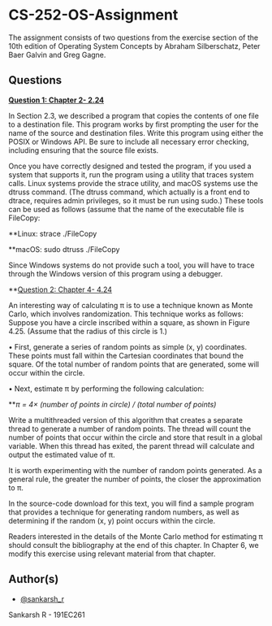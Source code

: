 
# CS-252-OS-Assignment

The assignment consists of two questions from the exercise section of the 10th edition of Operating
System Concepts by Abraham Silberschatz, Peter Baer Galvin and Greg Gagne.



## Questions
**[Question 1: Chapter 2- 2.24](https://github.com/sankronaldo/CS-252-OS-Assignment/tree/main/Q1-2.24)**

In Section 2.3, we described a program that copies the contents of one file
to a destination file. This program works by first prompting the user for
the name of the source and destination files. Write this program using
either the POSIX or Windows API. Be sure to include all necessary error
checking, including ensuring that the source file exists.

Once you have correctly designed and tested the program, if you used
a system that supports it, run the program using a utility that traces system calls. Linux systems provide the strace utility, and macOS systems
use the dtruss command. (The dtruss command, which actually is a
front end to dtrace, requires admin privileges, so it must be run using
sudo.) These tools can be used as follows (assume that the name of the
executable file is FileCopy:

**Linux:
strace ./FileCopy

**macOS:
sudo dtruss ./FileCopy

Since Windows systems do not provide such a tool, you will have to
trace through the Windows version of this program using a debugger.

**[Question 2: Chapter 4- 4.24](https://github.com/sankronaldo/CS-252-OS-Assignment/tree/main/Q2-4.24)

An interesting way of calculating π is to use a technique known as Monte
Carlo, which involves randomization. This technique works as follows:
Suppose you have a circle inscribed within a square, as shown in
Figure 4.25. (Assume that the radius of this circle is 1.)

• First, generate a series of random points as simple (x, y) coordinates.
These points must fall within the Cartesian coordinates that bound
the square. Of the total number of random points that are generated,
some will occur within the circle.

• Next, estimate π by performing the following calculation:

***π = 4× (number of points in circle) / (total number of points)*

Write a multithreaded version of this algorithm that creates a separate
thread to generate a number of random points. The thread will count
the number of points that occur within the circle and store that result
in a global variable. When this thread has exited, the parent thread will
calculate and output the estimated value of π. 

It is worth experimenting with the number of random points generated. As a general rule, the
greater the number of points, the closer the approximation to π.

In the source-code download for this text, you will find a sample
program that provides a technique for generating random numbers, as
well as determining if the random (x, y) point occurs within the circle.

Readers interested in the details of the Monte Carlo method for
estimating π should consult the bibliography at the end of this chapter.
In Chapter 6, we modify this exercise using relevant material from that
chapter.


## Author(s)

- [@sankarsh_r](https://www.linkedin.com/in/sankarsh-r-8441081a0/)

Sankarsh R - 191EC261


